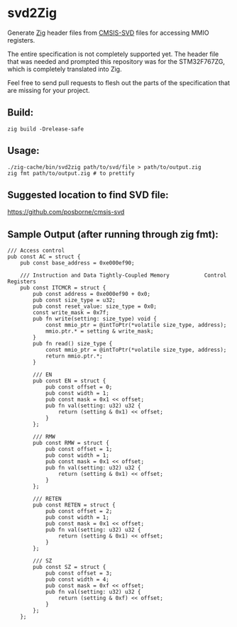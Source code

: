 # svd2Zig

Generate
[Zig](https://ziglang.org/)
header files from
[CMSIS-SVD](http://www.keil.com/pack/doc/CMSIS/SVD/html/index.html)
files for accessing MMIO registers.

The entire specification is not completely supported yet. The header file that
was needed and prompted this repository was for the STM32F767ZG, which is
completely translated into Zig.

Feel free to send pull requests to flesh out the parts of the specification that
are missing for your project.

## Build:

```
zig build -Drelease-safe
```

## Usage:

```
./zig-cache/bin/svd2zig path/to/svd/file > path/to/output.zig
zig fmt path/to/output.zig # to prettify
```

## Suggested location to find SVD file:

https://github.com/posborne/cmsis-svd

## Sample Output (after running through zig fmt):

```zig
/// Access control
pub const AC = struct {
    pub const base_address = 0xe000ef90;

    /// Instruction and Data Tightly-Coupled Memory           Control Registers
    pub const ITCMCR = struct {
        pub const address = 0xe000ef90 + 0x0;
        pub const size_type = u32;
        pub const reset_value: size_type = 0x0;
        const write_mask = 0x7f;
        pub fn write(setting: size_type) void {
            const mmio_ptr = @intToPtr(*volatile size_type, address);
            mmio.ptr.* = setting & write_mask;
        }
        pub fn read() size_type {
            const mmio_ptr = @intToPtr(*volatile size_type, address);
            return mmio.ptr.*;
        }

        /// EN
        pub const EN = struct {
            pub const offset = 0;
            pub const width = 1;
            pub const mask = 0x1 << offset;
            pub fn val(setting: u32) u32 {
                return (setting & 0x1) << offset;
            }
        };

        /// RMW
        pub const RMW = struct {
            pub const offset = 1;
            pub const width = 1;
            pub const mask = 0x1 << offset;
            pub fn val(setting: u32) u32 {
                return (setting & 0x1) << offset;
            }
        };

        /// RETEN
        pub const RETEN = struct {
            pub const offset = 2;
            pub const width = 1;
            pub const mask = 0x1 << offset;
            pub fn val(setting: u32) u32 {
                return (setting & 0x1) << offset;
            }
        };

        /// SZ
        pub const SZ = struct {
            pub const offset = 3;
            pub const width = 4;
            pub const mask = 0xf << offset;
            pub fn val(setting: u32) u32 {
                return (setting & 0xf) << offset;
            }
        };
    };
```

